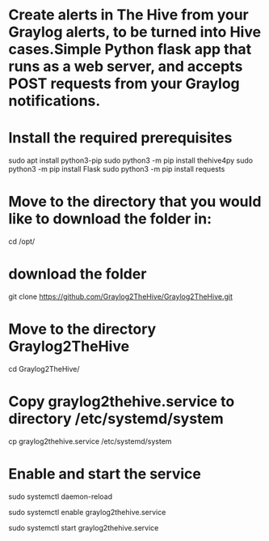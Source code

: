 # Create alerts in The Hive from your Graylog alerts, to be turned into Hive cases.Simple Python flask app that runs as a web server, and accepts POST requests from your Graylog notifications.

# Install the required prerequisites

sudo apt install python3-pip
sudo python3 -m pip install thehive4py 
sudo python3 -m pip install Flask
sudo python3 -m pip install requests

# Move to the directory that you would like to download the folder in:

cd /opt/

# download the folder

git clone https://github.com/Graylog2TheHive/Graylog2TheHive.git 

# Move to the directory Graylog2TheHive

cd Graylog2TheHive/

# Copy graylog2thehive.service to directory /etc/systemd/system

cp graylog2thehive.service /etc/systemd/system

# Enable and start the service

sudo systemctl daemon-reload

sudo systemctl enable graylog2thehive.service

sudo systemctl start graylog2thehive.service


